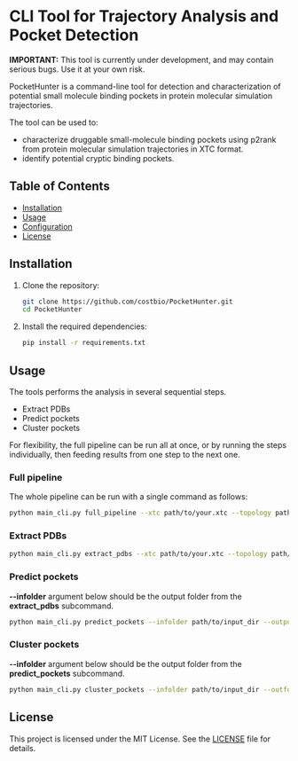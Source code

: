 # CLI Tool for Trajectory Analysis and Pocket Detection

**IMPORTANT:** This tool is currently under development, and may contain serious bugs. Use it at your own risk.

PocketHunter is a command-line tool for detection and characterization of potential small molecule binding pockets in protein molecular simulation trajectories. 

The tool can be used to:

* characterize druggable small-molecule binding pockets using p2rank from protein molecular simulation trajectories in XTC format. 
* identify potential cryptic binding pockets.


## Table of Contents
- [Installation](#installation)
- [Usage](#usage)
- [Configuration](#configuration)
- [License](#license)

## Installation

1. Clone the repository:
    ```bash
    git clone https://github.com/costbio/PocketHunter.git
    cd PocketHunter
    ```

2. Install the required dependencies:
    ```bash
    pip install -r requirements.txt
    ```

## Usage

The tools performs the analysis in several sequential steps. 

* Extract PDBs
* Predict pockets
* Cluster pockets

For flexibility, the full pipeline can be run all at once, or by running the steps individually, then feeding results from one step to the next one.

### Full pipeline

The whole pipeline can be run with a single command as follows:

```bash
python main_cli.py full_pipeline --xtc path/to/your.xtc --topology path/to/your_topology.pdb --numthreads 4 --outfolder path/to/output_dir --min_prob 0.7 --stride 10 
```

### Extract PDBs 

```bash
python main_cli.py extract_pdbs --xtc path/to/your.xtc --topology path/to/your_topology.pdb --outfolder path/to/output_dir --stride 10
```
### Predict pockets 

**--infolder** argument below should be the output folder from the **extract_pdbs** subcommand.

```bash
python main_cli.py predict_pockets --infolder path/to/input_dir --output path/to/output_dir --numthreads 4
```

### Cluster pockets 

**--infolder** argument below should be the output folder from the **predict_pockets** subcommand.

```bash
python main_cli.py cluster_pockets --infolder path/to/input_dir --outfolder path/to/output_dir --method DBSCAN --min_prob 0.7
```

## License

This project is licensed under the MIT License. See the [LICENSE](LICENSE) file for details.
